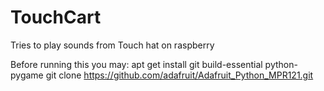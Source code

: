 # TouchCart
Tries to play sounds from Touch hat on raspberry

Before running this you may:
apt get install git build-essential python-pygame
git clone https://github.com/adafruit/Adafruit_Python_MPR121.git
